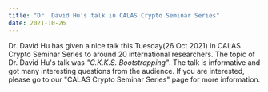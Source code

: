 ```yaml
---
title: "Dr. David Hu's talk in CALAS Crypto Seminar Series"
date: 2021-10-26
---
```


<!--more-->

Dr. David Hu has given a nice talk this Tuesday(26 Oct 2021) in CALAS Crypto Seminar Series to around 20 international researchers. The topic of Dr. David Hu's talk was *"C.K.K.S. Bootstrapping"*. The talk is informative and got many interesting questions from the audience. If you are interested, please go to our "CALAS Crypto Seminar Series" page for more information.